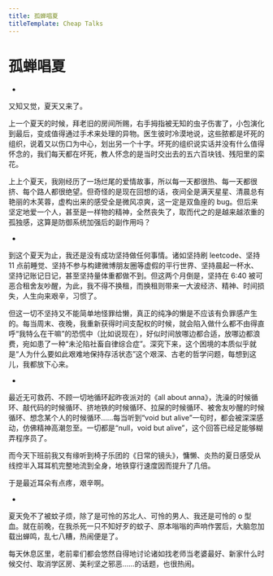 ```yaml
---
title: 孤蝉唱夏
titleTemplate: Cheap Talks
---
```

# 孤蝉唱夏


-

又知又觉，夏天又来了。

上一个夏天的时候，拜老旧的房间所赐，右手拇指被无知的虫子伤害了，小包演化到最后，变成值得通过手术来处理的异物。医生彼时冷漠地说，这些脓都是坏死的组织，说着又以伤口为中心，划出另一个十字。坏死的组织说实话并没有什么值得怀念的，我们每天都在坏死，教人怀念的是当时交出去的五六百块钱、残阳里的栾花。

上上个夏天，我刚经历了一场烂尾的爱情故事，所以每一天都很热、每一天都很挤、每个路人都很绝望。但奇怪的是现在回想的话，夜间全是满天星星、清晨总有艳丽的木芙蓉，虚构出来的感受全是微风凉爽，这一定是双鱼座的 bug。但后来坚定地爱一个人，甚至是一样物的精神，全然丧失了，取而代之的是越来越浓重的孤独感，这算是防御系统加强后的副作用吗？

-

到这个夏天为止，我还是没有成功坚持做任何事情。诸如坚持刷 leetcode、坚持 11 点前睡觉、坚持不参与构建微博朋友圈等虚假的平行世界、坚持晨起一杯水、坚持记账记日记，甚至坚持量体重都做不到。但这两个月倒是，坚持在 6:40 被可恶合租舍友吵醒，为此，我不得不换租，而换租则带来一大波经济、精神、时间损失，人生向来艰辛，习惯了。

但这一切不坚持又不能简单地怪罪给懒，真正的纯净的懒是不应该有负罪感产生的。每当周末、夜晚，我重新获得时间支配权的时候，就会陷入做什么都不由得直呼“我特么在干嘛”的恐慌中（比如说现在），好似时间放哪边都合适，放哪边都浪费，宛如患了一种“未沦陷社畜自律综合症”。深究下来，这个困境的本质似乎就是“人为什么要如此艰难地保持存活状态”这个艰深、古老的哲学问题，每想到这儿，我都放下心来。

-

最近无可救药、不顾一切地循环起昨夜派对的《all about anna》，洗澡的时候循环、敲代码的时候循环、挤地铁的时候循环、拉屎的时候循环、被舍友吵醒的时候循环、想念某个人的时候循环……每当听到“void but alive”一句时，都会被深深感动，仿佛精神高潮忽至。一切都是“null，void but alive”，这个回答已经足能够糊弄程序员了。

而今天下班前我又有缘听到椅子乐团的《日常的镜头》，慵懒、炎热的夏日感受从线控半入耳耳机完整地流到全身，地铁穿行速度因而提升了几倍。

于是最近耳朵有点疼，艰辛啊。

-

夏天免不了被蚊子烦，除了是可怜的苏北人、可怜的男人、我还是可怜的 o 型血。就在前晚，在我杀死一只不知好歹的蚊子、原本嗡嗡的声响作罢后，大脑忽加载出蝉鸣，乱七八糟，热闹便是了。

每天休息区里，老前辈们都会悠然自得地讨论诸如找老师当老婆最好、新家什么时候交付、取消学区房、美利坚之邪恶……的话题，也很热闹。
